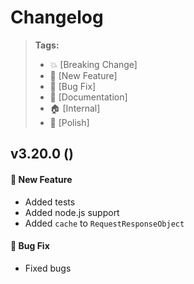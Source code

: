 Changelog
=========

> **Tags:**
> - :boom:       [Breaking Change]
> - :rocket:     [New Feature]
> - :bug:        [Bug Fix]
> - :memo:       [Documentation]
> - :house:      [Internal]
> - :nail_care:  [Polish]

## v3.20.0 ()

#### :rocket: New Feature

* Added tests
* Added node.js support
* Added `cache` to `RequestResponseObject`

#### :bug: Bug Fix

* Fixed bugs
